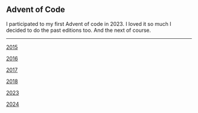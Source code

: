 ## Advent of Code

I participated to my first Advent of code in 2023. I loved it so much I decided to do the past editions too. And the next of course.


<!-- AOC TILES BEGIN -->
<!-- AOC TILES END -->

<hr>

[2015](2015/leaderboard.md)

[2016](2016/leaderboard.md)

[2017](2017/leaderboard.md)

[2018](2018/leaderboard.md)

[2023](2023/leaderboard.md)

[2024](2023/leaderboard.md)
